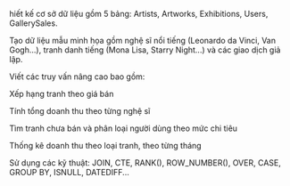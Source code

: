 hiết kế cơ sở dữ liệu gồm 5 bảng: Artists, Artworks, Exhibitions, Users, GallerySales.

Tạo dữ liệu mẫu minh họa gồm nghệ sĩ nổi tiếng (Leonardo da Vinci, Van Gogh...), tranh danh tiếng (Mona Lisa, Starry Night...) và các giao dịch giả lập.

Viết các truy vấn nâng cao bao gồm:

Xếp hạng tranh theo giá bán

Tính tổng doanh thu theo từng nghệ sĩ

Tìm tranh chưa bán và phân loại người dùng theo mức chi tiêu

Thống kê doanh thu theo loại tranh, theo từng tháng

Sử dụng các kỹ thuật: JOIN, CTE, RANK(), ROW_NUMBER(), OVER, CASE, GROUP BY, ISNULL, DATEDIFF...
